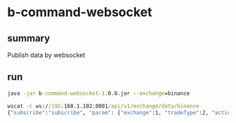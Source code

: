 # b-command-websocket

## summary

Publish data by websocket

## run

```cmd
java -jar b-command-websocket-1.0.0.jar --exchange=binance

wscat -c ws://192.168.1.102:8001/api/v1/exchange/data/binance
{"subscribe":"subscribe", "param": {"exchange":1, "tradeType":2, "action":{"name":"OrderBook", "symbols":["BTCUSDT"]}}}
```
